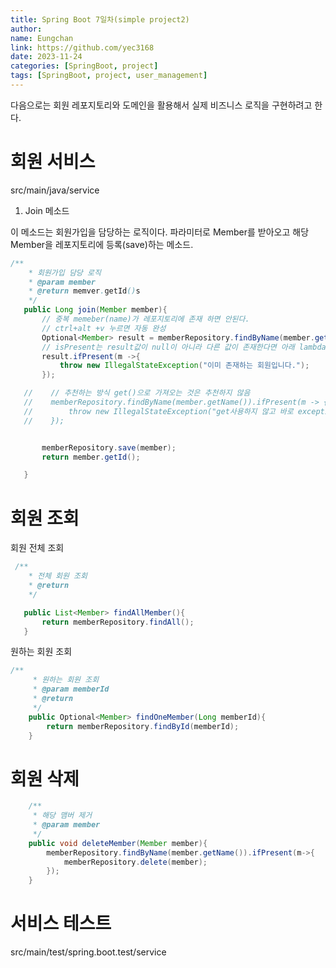 ```yaml
---
title: Spring Boot 7일차(simple project2)
author:
name: Eungchan
link: https://github.com/yec3168
date: 2023-11-24
categories: [SpringBoot, project]
tags: [SpringBoot, project, user_management]
---
```


다음으로는 회원 레포지토리와 도메인을 활용해서 실제 비즈니스 로직을 구현하려고 한다.

# 회원 서비스

src/main/java/service

 1. Join 메소드

 이 메소드는 회원가입을 담당하는 로직이다. 파라미터로 Member를 받아오고 해당 Member을 레포지토리에 등록(save)하는 메소드.

 ```java
/**
     * 회원가입 담당 로직
     * @param member
     * @return memver.getId()s
     */
    public Long join(Member member){
        // 중복 memeber(name)가 레포지토리에 존재 하면 안된다.
        // ctrl+alt +v 누르면 자동 완성
        Optional<Member> result = memberRepository.findByName(member.getName());
        // isPresent는 result값이 null이 아니라 다른 값이 존재한다면 아래 lambda 함수를 실행함.
        result.ifPresent(m ->{
            throw new IllegalStateException("이미 존재하는 회원입니다.");
        });

    //    // 추천하는 방식 get()으로 가져오는 것은 추천하지 않음
    //    memberRepository.findByName(member.getName()).ifPresent(m -> {
    //        throw new IllegalStateException("get사용하지 않고 바로 exception");
    //    });


        memberRepository.save(member);
        return member.getId();

    }

 ```


# 회원 조회


 회원 전체 조회 

 ```java
  /**
     * 전체 회원 조회
     * @return
     */

    public List<Member> findAllMember(){
        return memberRepository.findAll();
    }
 ```

 원하는 회원 조회

```java
/**
     * 원하는 회원 조회
     * @param memberId
     * @return
     */
    public Optional<Member> findOneMember(Long memberId){
        return memberRepository.findById(memberId);
    }

```


# 회원 삭제

```java
    /**
     * 해당 맴버 제거
     * @param member
     */
    public void deleteMember(Member member){
        memberRepository.findByName(member.getName()).ifPresent(m->{
            memberRepository.delete(member);
        });
    }
```



# 서비스 테스트

src/main/test/spring.boot.test/service

```java

```